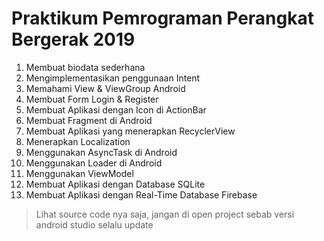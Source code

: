 # Praktikum Pemrograman Perangkat Bergerak 2019

1. Membuat biodata sederhana
2. Mengimplementasikan penggunaan Intent
3. Memahami View & ViewGroup Android
4. Membuat Form Login & Register
5. Membuat Aplikasi dengan Icon di ActionBar
6. Membuat Fragment di Android
7. Membuat Aplikasi yang menerapkan RecyclerView
8. Menerapkan Localization 
9. Menggunakan AsyncTask di Android
10. Menggunakan Loader di Android
11. Menggunakan ViewModel 
12. Membuat Aplikasi dengan Database SQLite
13. Membuat Aplikasi dengan Real-Time Database Firebase

>Lihat source code nya saja, jangan di open project sebab versi android studio selalu update 
